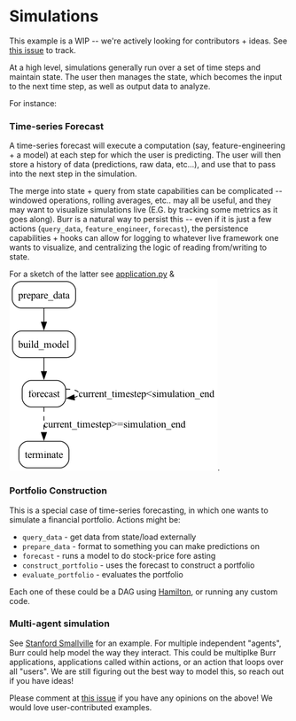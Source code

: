 # Simulations

This example is a WIP -- we're actively looking for contributors + ideas. See [this issue](https://github.com/DAGWorks-Inc/burr/issues/136) to track.

At a high level, simulations generally run over a set of time steps and maintain state. The user then manages the state, which becomes
the input to the next time step, as well as output data to analyze.

For instance:

### Time-series Forecast
A time-series forecast will execute a computation (say, feature-engineering + a model) at each step for which the user is predicting. The
user will then store a history of data (predictions, raw data, etc...), and use that to pass into the next step in the simulation.

The merge into state + query from state capabilities can be complicated -- windowed operations, rolling averages, etc.. may all be useful,
and they may want to visualize simulations live (E.G. by tracking some metrics as it goes along). Burr is a natural way to persist this -- even
if it is just a few actions (`query_data`, `feature_engineer`, `forecast`), the persistence capabilities + hooks can allow
for logging to whatever live framework one wants to visualize, and centralizing the logic of reading from/writing to state.

For a sketch of the latter see [application.py](./application.py) & ![diagram](./statemachine.png).


### Portfolio Construction

This is a special case of time-series forecasting, in which one wants to simulate a financial portfolio. Actions might be:
- `query_data` - get data from state/load externally
- `prepare_data` - format to something you can make predictions on
- `forecast` - runs a model to do stock-price fore asting
- `construct_portfolio` - uses the forecast to construct a portfolio
- `evaluate_portfolio` - evaluates the portfolio

Each one of these could be a DAG using [Hamilton](https://github.com/dagworks-inc/hamilton), or running any custom code.

### Multi-agent simulation

See [Stanford Smallville](https://hai.stanford.edu/news/computational-agents-exhibit-believable-humanlike-behavior) for an example.
For multiple independent "agents", Burr could help model the way they interact. This could be multiplke Burr applications, applications called within
actions, or an action that loops over all "users". We are still figuring out the best way to model this, so reach out if you have ideas!


Please comment at [this issue](https://github.com/DAGWorks-Inc/burr/issues/136) if you have any opinions on the above! We would love user-contributed examples.
